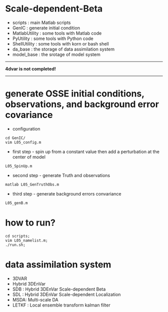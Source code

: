 Scale-dependent-Beta
=========================
* scripts : main Matlab scripts
* GenIC : generate initial condition
* MatlabUtility : some tools with Matlab code
* PyUtility : some tools with Python code
* ShellUtility : some tools with korn or bash shell
* da_base : the storage of data assimilation system
* model_base : the srotage of model system
___
**4dvar is not completed!**
___

generate OSSE initial conditions, observations, and background error covariance
==========================
  
* configuration
```
cd GenIC/
vim L05_config.m
```

* first step - spin up from a constant value then add a perturbation at the center of model
```
L05_SpinUp.m
```

* second step - generate Truth and observations
```
matlab L05_GenTruthObs.m
```

* third step - generate background errors convariance
```
L05_genB.m
```

how to run?
==========================
```
cd scripts;
vim L05_namelist.m;
./run.sh;
```
data assimilation system
==========================
* 3DVAR
* Hybrid 3DEnVar
* SDB : Hybrid 3DEnVar Scale-dependent Beta
* SDL : Hybrid 3DEnVar Scale-dependent Localization
* MSDA: Multi-scale DA
* LETKF : Local ensemble transform kalman filter


